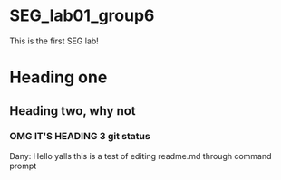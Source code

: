 # SEG_lab01_group6
This is the first SEG lab!

# Heading one 
## Heading two, why not 
### OMG IT'S HEADING 3 git status
Dany: Hello yalls this is a test of editing readme.md through command prompt
